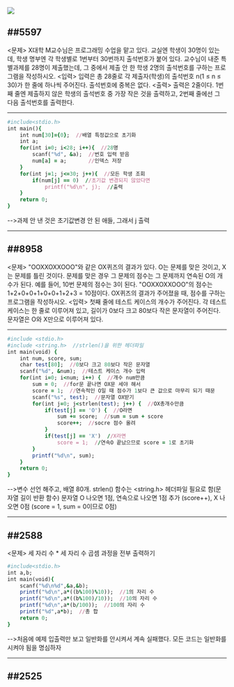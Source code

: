 <img src="https://capsule-render.vercel.app/api?type=waving&color=auto&height=200&section=header&text=Baekjoon&fontSize=90" /> 

##5597
----------------------

<문제>
X대학 M교수님은 프로그래밍 수업을 맡고 있다. 교실엔 학생이 30명이 있는데, 학생 명부엔 각 학생별로 1번부터 30번까지 출석번호가 붙어 있다.
교수님이 내준 특별과제를 28명이 제출했는데, 그 중에서 제출 안 한 학생 2명의 출석번호를 구하는 프로그램을 작성하시오.
<입력>
입력은 총 28줄로 각 제출자(학생)의 출석번호 n(1 ≤ n ≤ 30)가 한 줄에 하나씩 주어진다. 출석번호에 중복은 없다.
<출력>
출력은 2줄이다. 1번째 줄엔 제출하지 않은 학생의 출석번호 중 가장 작은 것을 출력하고, 2번째 줄에선 그 다음 출석번호를 출력한다.

-------------------------------
```ruby
#include<stdio.h>
int main(){
	int num[30]={0};  //배열 특정값으로 초기화
	int a;
	for(int i=0; i<28; i++){  //28명 
		scanf("%d", &a);  //번호 입력 받음
		num[a] = a;       //인덱스 저장
	}
	for(int j=1; j<=30; j++){  //모든 학생 조회
		if(num[j] == 0)  //초기값 변경되지 않았다면
			printf("%d\n", j);  //출력
	}
	return 0;
}
```
-->과제 안 낸 것은 초기값변경 안 된 애들, 그래서 j 출력

--------------------------------  
##8958
---------------------------------
<문제>
"OOXXOXXOOO"와 같은 OX퀴즈의 결과가 있다. O는 문제를 맞은 것이고, X는 문제를 틀린 것이다. 문제를 맞은 경우 그 문제의 점수는 그 문제까지 연속된 O의 개수가 된다. 예를 들어, 10번 문제의 점수는 3이 된다.
"OOXXOXXOOO"의 점수는 1+2+0+0+1+0+0+1+2+3 = 10점이다.
OX퀴즈의 결과가 주어졌을 때, 점수를 구하는 프로그램을 작성하시오.
<입력>
첫째 줄에 테스트 케이스의 개수가 주어진다. 각 테스트 케이스는 한 줄로 이루어져 있고, 길이가 0보다 크고 80보다 작은 문자열이 주어진다. 문자열은 O와 X만으로 이루어져 있다.

-----------------------------------------------------
```ruby
#include <stdio.h>
#include <string.h>  //strlen()을 위한 헤더파일
int main(void) { 
    int num, score, sum;
    char test[80];  //0보다 크고 80보다 작은 문자열
    scanf("%d", &num);  //테스트 케이스 개수 입력
    for(int i=0; i<num; i++) {  //개수 num만큼
        sum = 0;  //for문 끝나면 OX문 세야 해서
        score = 1;  //연속적인 O일 때 점수가 1보다 큰 값으로 마무리 되기 때문
        scanf("%s", test);  //문자열 OX받기
        for(int j=0; j<strlen(test); j++) {  //OX총개수만큼 
            if(test[j] == 'O') {  //O라면
                sum += score;  //sum = sum + score
                score++;  //socre 점수 올려
            }
            if(test[j] == 'X')  //X라면
                score = 1;  //연속O 끝났으므로 score = 1로 초기화
        } 
        printf("%d\n", sum);
    }
    return 0;
}
```
-->변수 선언 해주고, 배열 80개. strlen() 함수는 <string.h> 헤더파일 필요로 함(문자열 길이 반환 함수)
   문자열 O 나오면 1점, 연속으로 나오면 1점 추가 (score++), X 나오면 0점 (score = 1, sum = 0이므로 0점)
  
  ----------------------------------------------
  ##2588
  ---------------------------------------------
 <문제>
세 자리 수 * 세 자리 수 곱셈 과정을 전부 출력하기
```ruby
#include<stdio.h>
int a,b;
int main(void){
    scanf("%d\n%d",&a,&b);  
    printf("%d\n",a*((b%100)%10));  //1의 자리 수
    printf("%d\n",a*((b%100)/10));  //10의 자리 수
    printf("%d\n",a*(b/100));  //100의 자리 수
    printf("%d",a*b);  //총 합
    return 0;
}
```
-->처음에 예제 입출력만 보고 일반화를 안시켜서 계속 실패했다. 모든 코드는 일반화를 시켜야 됨을 명심하자

---------------------------------------------------------
##2525
--------------------------------------------------------

